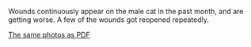 Wounds continuously appear on the male cat in the past month, and are getting worse. A few of the wounds got reopened repeatedly.

[The same photos as PDF](https://github.com/locharp/asylum_diary/blob/main/pdf/cat_wounds.pdf)
